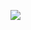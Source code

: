 [![](https://travis-ci.org/trakem2/TrakEM2.svg?branch=master)](https://travis-ci.org/trakem2/TrakEM2)


